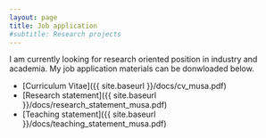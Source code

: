 ```yaml
---
layout: page
title: Job application
#subtitle: Research projects
---
```

I am currently looking for research oriented position in industry and academia. My job application materials can be donwloaded below. 

- [Curriculum Vitae]({{ site.baseurl }}/docs/cv_musa.pdf)
- [Research statement]({{ site.baseurl }}/docs/research_statement_musa.pdf)
- [Teaching statement]({{ site.baseurl }}/docs/teaching_statement_musa.pdf)


